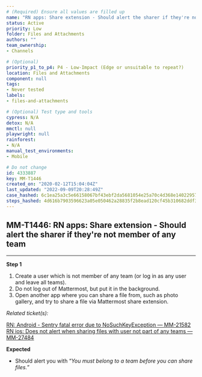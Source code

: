 ```yaml
---
# (Required) Ensure all values are filled up
name: "RN apps: Share extension - Should alert the sharer if they're not member of any team"
status: Active
priority: Low
folder: Files and Attachments
authors: ""
team_ownership: 
- Channels

# (Optional)
priority_p1_to_p4: P4 - Low-Impact (Edge or unsuitable to repeat?)
location: Files and Attachments
component: null
tags: 
- Never tested
labels: 
- files-and-attachments

# (Optional) Test type and tools
cypress: N/A
detox: N/A
mmctl: null
playwright: null
rainforest: 
- N/A
manual_test_environments: 
- Mobile

# Do not change
id: 4333887
key: MM-T1446
created_on: "2020-02-12T15:04:04Z"
last_updated: "2022-09-09T20:28:49Z"
case_hashed: 6c1ea25a3c5e66158067bf43ebf2da5681054e25a70c4d368e140229571d5efa31cae4c7083ebb1d679cc742c9e9a18d
steps_hashed: 4d616b7903596623a05e050462a28835f2b8ead120cf45b310682ddf3d91c34feb080e1d02df732c8abe94784da8130b
---
```


<!-- (Auto-generated) Based on frontmatter's "key" and "name" -->

## MM-T1446: RN apps: Share extension - Should alert the sharer if they're not member of any team

---

**Step 1**

1. Create a user which is not member of any team (or log in as any user and leave all teams).
2. Do not log out of Mattermost, but put it in the background.
3. Open another app where you can share a file from, such as photo gallery, and try to share a file via Mattermost share extension.

_Related ticket(s):_

[RN: Android - Sentry fatal error due to NoSuchKeyException — MM-21582](https://mattermost.atlassian.net/browse/MM-21582)\
[RN ios: Does not alert when sharing files with user not part of any teams — MM-27484](https://mattermost.atlassian.net/browse/MM-27484)

**Expected**

- Should alert you with “_You must belong to a team before you can share files._”
